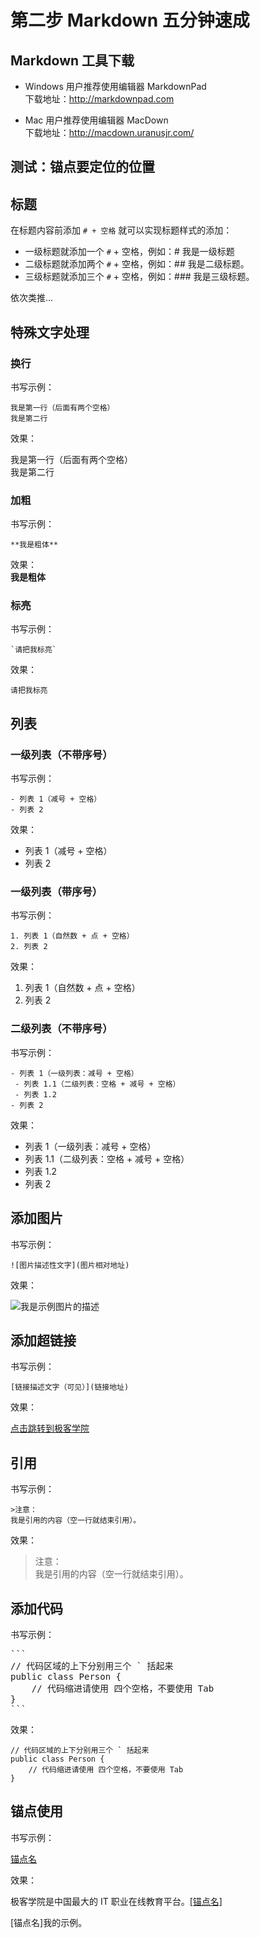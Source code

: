 # 第二步 Markdown 五分钟速成


## Markdown 工具下载

- Windows 用户推荐使用编辑器 MarkdownPad  
下载地址：<http://markdownpad.com>
  
- Mac 用户推荐使用编辑器 MacDown     
下载地址：<http://macdown.uranusjr.com/>

<h2 id="information">测试：锚点要定位的位置</h2>

## 标题

在标题内容前添加 `# + 空格` 就可以实现标题样式的添加：

- 一级标题就添加一个 `#` + 空格，例如：# 我是一级标题
- 二级标题就添加两个 `#` + 空格，例如：## 我是二级标题。
- 三级标题就添加三个 `#` + 空格，例如：### 我是三级标题。 

依次类推...

## 特殊文字处理

### 换行

书写示例：

```
我是第一行（后面有两个空格）  
我是第二行
```

效果：  

我是第一行（后面有两个空格）  
我是第二行

### 加粗

书写示例：

```
**我是粗体**
```

效果：  
**我是粗体** 

### 标亮

书写示例：

```
`请把我标亮`
```

效果：  

`请把我标亮` 

## 列表

### 一级列表（不带序号）

书写示例：

```
- 列表 1（减号 + 空格）
- 列表 2
```

效果：

- 列表 1（减号 + 空格）
- 列表 2

### 一级列表（带序号）

书写示例：

```
1. 列表 1（自然数 + 点 + 空格）
2. 列表 2
```

效果：

1. 列表 1（自然数 + 点 + 空格）
2. 列表 2

### 二级列表（不带序号）

书写示例：

```
- 列表 1（一级列表：减号 + 空格）
 - 列表 1.1（二级列表：空格 + 减号 + 空格）
 - 列表 1.2
- 列表 2
```

效果：

- 列表 1（一级列表：减号 + 空格）   
 - 列表 1.1（二级列表：空格 + 减号 + 空格）   
 - 列表 1.2   
- 列表 2

## 添加图片

书写示例：

```
![图片描述性文字](图片相对地址)
```

效果：  

![我是示例图片的描述](images/example.png)    

## 添加超链接  

书写示例：

```
[链接描述文字（可见）](链接地址)
```

效果：  

[点击跳转到极客学院](http://www.jikexueyuan.com) 

## 引用

书写示例：

```
>注意：  
我是引用的内容（空一行就结束引用）。
```

效果：
  
>注意：  
我是引用的内容（空一行就结束引用）。

## 添加代码

书写示例：

<pre>
```
// 代码区域的上下分别用三个 ` 括起来
public class Person {
    // 代码缩进请使用 四个空格，不要使用 Tab
}
```
</pre>

效果： 

```
// 代码区域的上下分别用三个 ` 括起来
public class Person {
    // 代码缩进请使用 四个空格，不要使用 Tab
}
```

## 锚点使用

书写示例：

[锚点名](#information)

效果：

极客学院是中国最大的 IT 职业在线教育平台。[[锚点名]](#footnode)

[锚点名]<a name="footnode"></a>我的示例。

 



